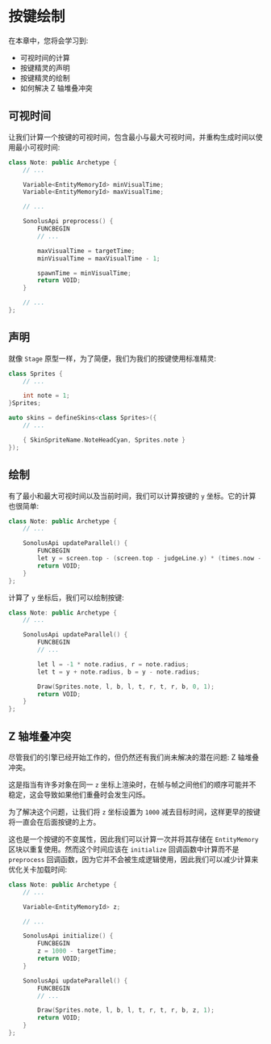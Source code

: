# 按键绘制

在本章中，您将会学习到:

- 可视时间的计算
- 按键精灵的声明
- 按键精灵的绘制
- 如何解决 Z 轴堆叠冲突

## 可视时间

让我们计算一个按键的可视时间，包含最小与最大可视时间，并重构生成时间以使用最小可视时间:

```cpp title='/engine/play/Note.cpp'
class Note: public Archetype {
    // ...

    Variable<EntityMemoryId> minVisualTime;
    Variable<EntityMemoryId> maxVisualTime;

    // ...

    SonolusApi preprocess() {
        FUNCBEGIN
        // ...

        maxVisualTime = targetTime;
        minVisualTime = maxVisualTime - 1;

        spawnTime = minVisualTime;
        return VOID;
    }

    // ...
};
```


## 声明

就像 `Stage` 原型一样，为了简便，我们为我们的按键使用标准精灵:

```cpp title='/engine/skins.cpp'
class Sprites {
    // ...

    int note = 1;
}Sprites;

auto skins = defineSkins<class Sprites>({
    // ...

    { SkinSpriteName.NoteHeadCyan, Sprites.note }
});
```

## 绘制

有了最小和最大可视时间以及当前时间，我们可以计算按键的 `y` 坐标。它的计算也很简单:

```cpp title='/engine/play/Note.cpp'
class Note: public Archetype {
    // ...

    SonolusApi updateParallel() {
        FUNCBEGIN
        let y = screen.top - (screen.top - judgeLine.y) * (times.now - minVisualTime) / (maxVisualTime - minVisualTime);
        return VOID;
    }
};
```

计算了 `y` 坐标后，我们可以绘制按键:

```cpp title='/engine/play/Note.cpp'
class Note: public Archetype {
    // ...

    SonolusApi updateParallel() {
        FUNCBEGIN
        // ...

        let l = -1 * note.radius, r = note.radius;
        let t = y + note.radius, b = y - note.radius;

        Draw(Sprites.note, l, b, l, t, r, t, r, b, 0, 1);
        return VOID;
    }
};
```

## Z 轴堆叠冲突

尽管我们的引擎已经开始工作的，但仍然还有我们尚未解决的潜在问题: Z 轴堆叠冲突。

这是指当有许多对象在同一 `z` 坐标上渲染时，在帧与帧之间他们的顺序可能并不稳定，这会导致如果他们重叠时会发生闪烁。

为了解决这个问题，让我们将 `z` 坐标设置为 `1000` 减去目标时间，这样更早的按键将一直会在后面按键的上方。

这也是一个按键的不变属性，因此我们可以计算一次并将其存储在 `EntityMemory` 区块以重复使用。然而这个时间应该在 `initialize` 回调函数中计算而不是 `preprocess` 回调函数，因为它并不会被生成逻辑使用，因此我们可以减少计算来优化关卡加载时间:

```cpp title='/engine/play/Note.cpp'
class Note: public Archetype {
    // ...

    Variable<EntityMemoryId> z;

    // ...

    SonolusApi initialize() {
        FUNCBEGIN
        z = 1000 - targetTime;
        return VOID;
    }

    SonolusApi updateParallel() {
        FUNCBEGIN
        // ...

        Draw(Sprites.note, l, b, l, t, r, t, r, b, z, 1);
        return VOID;
    }
};
```